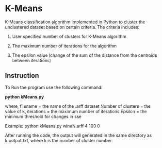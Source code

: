# K-Means
K-Means classification algorithm implemented in Python to cluster the unclustered dataset based on certain criteria. The criteria includes:

1) User specified number of clusters for K-Means algorithm

2) The maximum number of iterations for the algorithm

3) The epsilon value (change of the sum of the distance from the centroids between iterations)

## Instruction
To Run the program use the following command: 

**python kMeans.py <filename> <Number of Clusters> <Iterations> <Epsilon>**

where,
	filename = the name of the .arff dataset
	Number of clusters = the value of k,
	iterations = the maximum number of iterations
	Epsilon = the minimum threshold for changes in sse

Example: 
	python kMeans.py wineN.arff 4 100 0
	
After running the code, the output will generated in the same directory as k.output.txt, where k is the number of cluster number 

